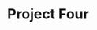 ---
layout: project
permalink: project-four

title: Project Four
description: Lorem ipsum dolor sit amet consectetur
cover-image:
    url: https://source.unsplash.com/collection/1368747/986x1498
    description: A nice cover image for my project.
---